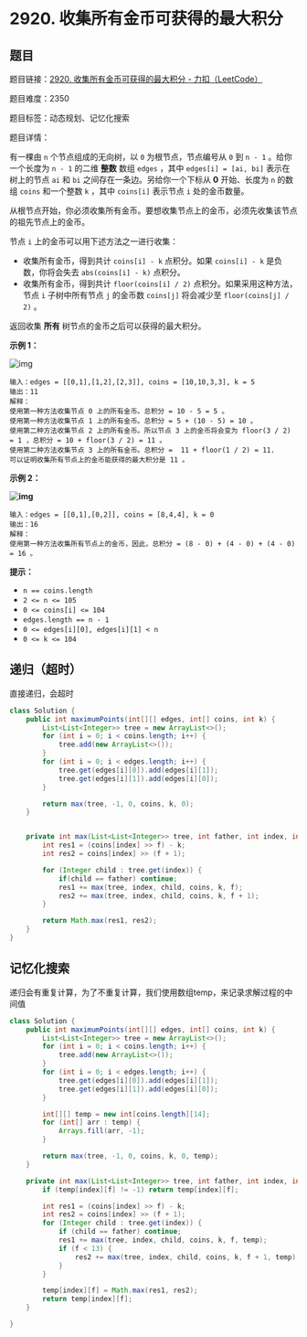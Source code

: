 # 2920. 收集所有金币可获得的最大积分

## 题目

题目链接：[2920. 收集所有金币可获得的最大积分 - 力扣（LeetCode）](https://leetcode.cn/problems/maximum-points-after-collecting-coins-from-all-nodes/description/)

题目难度：2350

题目标签：动态规划、记忆化搜索

题目详情：

有一棵由 `n` 个节点组成的无向树，以 `0` 为根节点，节点编号从 `0` 到 `n - 1` 。给你一个长度为 `n - 1` 的二维 **整数** 数组 `edges` ，其中 `edges[i] = [ai, bi]` 表示在树上的节点 `ai` 和 `bi` 之间存在一条边。另给你一个下标从 **0** 开始、长度为 `n` 的数组 `coins` 和一个整数 `k` ，其中 `coins[i]` 表示节点 `i` 处的金币数量。

从根节点开始，你必须收集所有金币。要想收集节点上的金币，必须先收集该节点的祖先节点上的金币。

节点 `i` 上的金币可以用下述方法之一进行收集：

- 收集所有金币，得到共计 `coins[i] - k` 点积分。如果 `coins[i] - k` 是负数，你将会失去 `abs(coins[i] - k)` 点积分。
- 收集所有金币，得到共计 `floor(coins[i] / 2)` 点积分。如果采用这种方法，节点 `i` 子树中所有节点 `j` 的金币数 `coins[j]` 将会减少至 `floor(coins[j] / 2)` 。

返回收集 **所有** 树节点的金币之后可以获得的最大积分。

**示例 1：**

![img](https://assets.leetcode.com/uploads/2023/09/18/ex1-copy.png)

```
输入：edges = [[0,1],[1,2],[2,3]], coins = [10,10,3,3], k = 5
输出：11                        
解释：
使用第一种方法收集节点 0 上的所有金币。总积分 = 10 - 5 = 5 。
使用第一种方法收集节点 1 上的所有金币。总积分 = 5 + (10 - 5) = 10 。
使用第二种方法收集节点 2 上的所有金币。所以节点 3 上的金币将会变为 floor(3 / 2) = 1 ，总积分 = 10 + floor(3 / 2) = 11 。
使用第二种方法收集节点 3 上的所有金币。总积分 =  11 + floor(1 / 2) = 11.
可以证明收集所有节点上的金币能获得的最大积分是 11 。 
```

**示例 2：**

**![img](https://assets.leetcode.com/uploads/2023/09/18/ex2.png)**

```
输入：edges = [[0,1],[0,2]], coins = [8,4,4], k = 0
输出：16
解释：
使用第一种方法收集所有节点上的金币，因此，总积分 = (8 - 0) + (4 - 0) + (4 - 0) = 16 。
```

**提示：**

- `n == coins.length`
- `2 <= n <= 105`
- `0 <= coins[i] <= 104`
- `edges.length == n - 1`
- `0 <= edges[i][0], edges[i][1] < n`
- `0 <= k <= 104`



## 递归（超时）

直接递归，会超时

``` java
class Solution {
    public int maximumPoints(int[][] edges, int[] coins, int k) {
        List<List<Integer>> tree = new ArrayList<>();
        for (int i = 0; i < coins.length; i++) {
            tree.add(new ArrayList<>());
        }
        for (int i = 0; i < edges.length; i++) {
            tree.get(edges[i][0]).add(edges[i][1]);
            tree.get(edges[i][1]).add(edges[i][0]);
        }

        return max(tree, -1, 0, coins, k, 0);
    }


    private int max(List<List<Integer>> tree, int father, int index, int[] coins, int k, int f) {
        int res1 = (coins[index] >> f) - k;
        int res2 = coins[index] >> (f + 1);

        for (Integer child : tree.get(index)) {
            if(child == father) continue;
            res1 += max(tree, index, child, coins, k, f);
            res2 += max(tree, index, child, coins, k, f + 1);
        }

        return Math.max(res1, res2);
    }
}
```



## 记忆化搜索

递归会有重复计算，为了不重复计算，我们使用数组temp，来记录求解过程的中间值

``` java
class Solution {
    public int maximumPoints(int[][] edges, int[] coins, int k) {
        List<List<Integer>> tree = new ArrayList<>();
        for (int i = 0; i < coins.length; i++) {
            tree.add(new ArrayList<>());
        }
        for (int i = 0; i < edges.length; i++) {
            tree.get(edges[i][0]).add(edges[i][1]);
            tree.get(edges[i][1]).add(edges[i][0]);
        }

        int[][] temp = new int[coins.length][14];
        for (int[] arr : temp) {
            Arrays.fill(arr, -1);
        }

        return max(tree, -1, 0, coins, k, 0, temp);
    }

    private int max(List<List<Integer>> tree, int father, int index, int[] coins, int k, int f, int[][] temp) {
        if (temp[index][f] != -1) return temp[index][f];

        int res1 = (coins[index] >> f) - k;
        int res2 = coins[index] >> (f + 1);
        for (Integer child : tree.get(index)) {
            if (child == father) continue;
            res1 += max(tree, index, child, coins, k, f, temp);
            if (f < 13) {
                res2 += max(tree, index, child, coins, k, f + 1, temp);
            }
        }

        temp[index][f] = Math.max(res1, res2);
        return temp[index][f];
    }

}